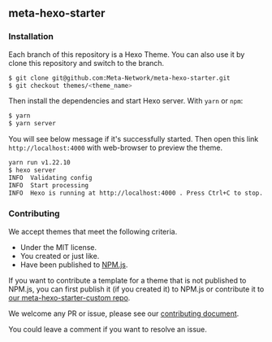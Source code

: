 ## meta-hexo-starter 

### Installation

Each branch of this repository is a Hexo Theme. You can also use it by clone this repository and switch to the branch.

```bash
$ git clone git@github.com:Meta-Network/meta-hexo-starter.git
$ git checkout themes/<theme_name>
```

Then install the dependencies and start Hexo server. With `yarn` or `npm`:

```bash
$ yarn
$ yarn server
```

You will see below message if it's successfully started. Then open this link `http://localhost:4000` with web-browser to preview the theme.

```bash
yarn run v1.22.10
$ hexo server
INFO  Validating config
INFO  Start processing
INFO  Hexo is running at http://localhost:4000 . Press Ctrl+C to stop.
```

### Contributing

We accept themes that meet the following criteria.

- Under the MIT license.
- You created or just like.
- Have been published to [NPM.js](https://npmjs.com/).

If you want to contribute a template for a theme that is not published to NPM.js, you can first publish it (if you created it) to NPM.js or contribute it to [our meta-hexo-starter-custom repo](https://github.com/Meta-Network/meta-hexo-starter-custom).

We welcome any PR or issue, please see our [contributing document](https://hexo.io/docs/contributing).

You could leave a comment if you want to resolve an issue.


